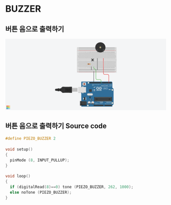 # BUZZER
## 버튼 음으로 출력하기

![](./images/buzzer02.png)

## 버튼 음으로 출력하기 Source code

```c
#define PIEZO_BUZZER 2

void setup()
{
  pinMode (8, INPUT_PULLUP);
}

void loop()
{
  if (digitalRead(8)==0) tone (PIEZO_BUZZER, 262, 1000);
  else noTone (PIEZO_BUZZER);
}
```
